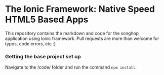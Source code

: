 The Ionic Framework: Native Speed HTML5 Based Apps
=======

This repository contains the markdown and code for the songhop application using Ionic framework. Pull requests are more than welcome for typos, code errors, etc :)

### Getting the base project set up
Navigate to the /code/ folder and run the command `npm install`.


